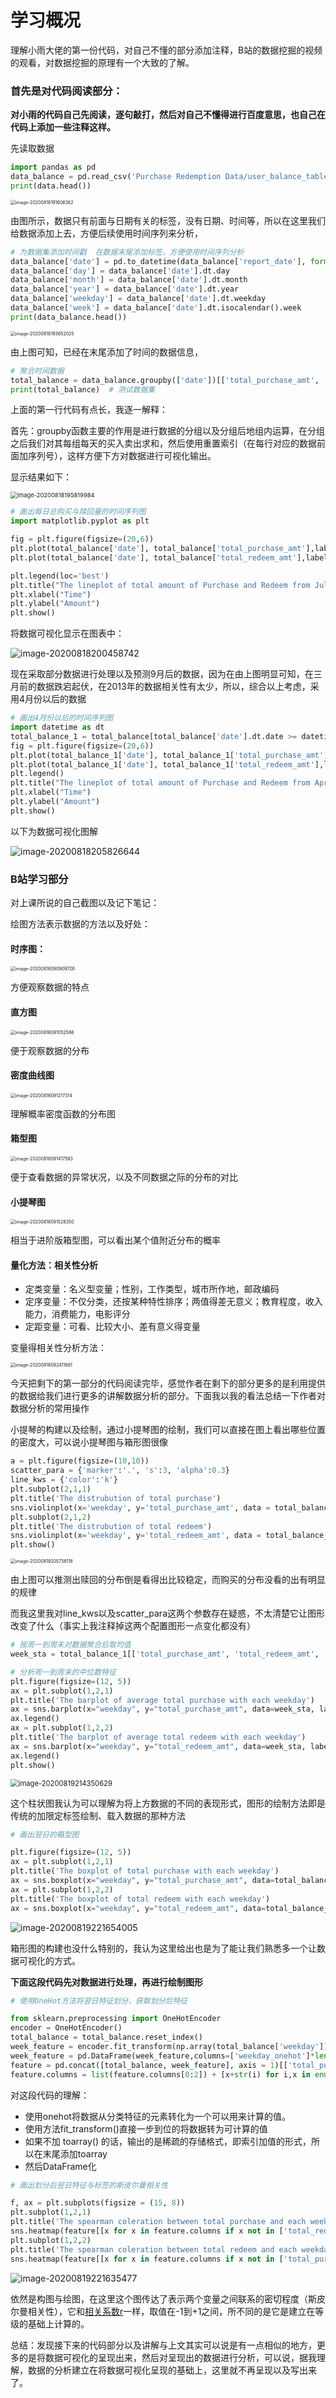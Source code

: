 # 学习概况

理解小雨大佬的第一份代码，对自己不懂的部分添加注释，B站的数据挖掘的视频的观看，对数据挖掘的原理有一个大致的了解。

### 首先是对代码阅读部分：

**对小雨的代码自己先阅读，逐句敲打，然后对自己不懂得进行百度意思，也自己在代码上添加一些注释这样。**

先读取数据

```python
import pandas as pd
data_balance = pd.read_csv('Purchase Redemption Data/user_balance_table.csv')
print(data.head())
```

<img src="C:\Users\li158\AppData\Roaming\Typora\typora-user-images\image-20200818191606362.png" alt="image-20200818191606362" style="zoom: 50%;" />

由图所示，数据只有前面与日期有关的标签，没有日期、时间等，所以在这里我们给数据添加上去，方便后续使用时间序列来分析，

```python
# 为数据集添加时间戳  在数据末尾添加标签，方便使用时间序列分析
data_balance['date'] = pd.to_datetime(data_balance['report_date'], format="%Y%m%d")  # 转为时间格式(datetime64[ns])
data_balance['day'] = data_balance['date'].dt.day
data_balance['month'] = data_balance['date'].dt.month
data_balance['year'] = data_balance['date'].dt.year
data_balance['weekday'] = data_balance['date'].dt.weekday
data_balance['week'] = data_balance['date'].dt.isocalendar().week
print(data_balance.head())
```

<img src="C:\Users\li158\AppData\Roaming\Typora\typora-user-images\image-20200818193652025.png" alt="image-20200818193652025" style="zoom:50%;" />

由上图可知，已经在末尾添加了时间的数据信息，

```python
# 聚合时间数据
total_balance = data_balance.groupby(['date'])[['total_purchase_amt', 'total_redeem_amt']].sum().reset_index()
print(total_balance)  # 测试数据集
```

上面的第一行代码有点长，我逐一解释：

首先：groupby函数主要的作用是进行数据的分组以及分组后地组内运算，在分组之后我们对其每组每天的买入卖出求和，然后使用重置索引（在每行对应的数据前面加序列号），这样方便下方对数据进行可视化输出。

显示结果如下：

<img src="C:\Users\li158\AppData\Roaming\Typora\typora-user-images\image-20200818195819984.png" alt="image-20200818195819984" style="zoom: 67%;" />



```python
# 画出每日总购买与赎回量的时间序列图
import matplotlib.pyplot as plt

fig = plt.figure(figsize=(20,6))
plt.plot(total_balance['date'], total_balance['total_purchase_amt'],label='purchase')
plt.plot(total_balance['date'], total_balance['total_redeem_amt'],label='redeem')

plt.legend(loc='best')
plt.title("The lineplot of total amount of Purchase and Redeem from July.13 to Sep.14")
plt.xlabel("Time")
plt.ylabel("Amount")
plt.show()
```

将数据可视化显示在图表中：

![image-20200818200458742](C:\Users\li158\AppData\Roaming\Typora\typora-user-images\image-20200818200458742.png)

现在采取部分数据进行处理以及预测9月后的数据，因为在由上图明显可知，在三月前的数据跌宕起伏，在2013年的数据相关性有太少，所以，综合以上考虑，采用4月份以后的数据

```python
# 画出4月份以后的时间序列图
import datetime as dt
total_balance_1 = total_balance[total_balance['date'].dt.date >= datetime.date(2014,4,1)]
fig = plt.figure(figsize=(20,6))
plt.plot(total_balance_1['date'], total_balance_1['total_purchase_amt'],label='purchase')
plt.plot(total_balance_1['date'], total_balance_1['total_redeem_amt'],label='redeem')
plt.legend()
plt.title("The lineplot of total amount of Purchase and Redeem from April.14 to Sep.14")
plt.xlabel("Time")
plt.ylabel("Amount")
plt.show()
```

以下为数据可视化图解

![image-20200818205826644](C:\Users\li158\AppData\Roaming\Typora\typora-user-images\image-20200818205826644.png)

### B站学习部分

对上课所说的自己截图以及记下笔记：

绘图方法表示数据的方法以及好处：

#### 时序图：

<img src="C:\Users\li158\AppData\Roaming\Typora\typora-user-images\image-20200818090909700.png" alt="image-20200818090909700" style="zoom:50%;" />

方便观察数据的特点

#### 直方图

<img src="C:\Users\li158\AppData\Roaming\Typora\typora-user-images\image-20200818091052586.png" alt="image-20200818091052586" style="zoom:50%;" />

便于观察数据的分布

#### 密度曲线图

<img src="C:\Users\li158\AppData\Roaming\Typora\typora-user-images\image-20200818091217314.png" alt="image-20200818091217314" style="zoom:50%;" />

理解概率密度函数的分布图

#### 箱型图

<img src="C:\Users\li158\AppData\Roaming\Typora\typora-user-images\image-20200818091417583.png" alt="image-20200818091417583" style="zoom:50%;" />

便于查看数据的异常状况，以及不同数据之际的分布的对比

#### 小提琴图

<img src="C:\Users\li158\AppData\Roaming\Typora\typora-user-images\image-20200818091528350.png" alt="image-20200818091528350" style="zoom:50%;" />

相当于进阶版箱型图，可以看出某个值附近分布的概率

#### 量化方法：相关性分析

- 定类变量：名义型变量；性别，工作类型，城市所作地，邮政编码
- 定序变量：不仅分类，还按某种特性排序；两值得差无意义；教育程度，收入能力，消费能力，电影评分
- 定距变量：可看、比较大小、差有意义得变量

变量得相关性分析方法：

<img src="C:\Users\li158\AppData\Roaming\Typora\typora-user-images\image-20200818092411681.png" alt="image-20200818092411681" style="zoom:50%;" />

今天把剩下的第一部分的代码阅读完毕，感觉作者在剩下的部分更多的是利用提供的数据给我们进行更多的讲解数据分析的部分。下面我以我的看法总结一下作者对数据分析的常用操作

小提琴的构建以及绘制，通过小提琴图的绘制，我们可以直接在图上看出哪些位置的密度大，可以说小提琴图与箱形图很像

```python
a = plt.figure(figsize=(10,10))
scatter_para = {'marker':'.', 's':3, 'alpha':0.3}
line_kws = {'color':'k'}
plt.subplot(2,1,1)
plt.title('The distrubution of total purchase')
sns.violinplot(x='weekday', y='total_purchase_amt', data = total_balance_1, scatter_kws=scatter_para, line_kws=line_kws)
plt.subplot(2,1,2)
plt.title('The distrubution of total redeem')
sns.violinplot(x='weekday', y='total_redeem_amt', data = total_balance_1, scatter_kws=scatter_para, line_kws=line_kws)
plt.show()
```

<img src="C:\Users\li158\AppData\Roaming\Typora\typora-user-images\image-20200819205736116.png" alt="image-20200819205736116" style="zoom:50%;" />

由上图可以推测出赎回的分布倒是看得出比较稳定，而购买的分布没看的出有明显的规律

而我这里我对line_kws以及scatter_para这两个参数存在疑惑，不太清楚它让图形改变了什么（事实上我注释掉这两个配置图形一点变化都没有）

```python
# 按周一到周末对数据聚合后取均值
week_sta = total_balance_1[['total_purchase_amt', 'total_redeem_amt', 'weekday']].groupby('weekday', as_index=False).mean()

# 分析周一到周末的中位数特征
plt.figure(figsize=(12, 5))
ax = plt.subplot(1,2,1)
plt.title('The barplot of average total purchase with each weekday')
ax = sns.barplot(x="weekday", y="total_purchase_amt", data=week_sta, label='Purchase')
ax.legend()
ax = plt.subplot(1,2,2)
plt.title('The barplot of average total redeem with each weekday')
ax = sns.barplot(x="weekday", y="total_redeem_amt", data=week_sta, label='Redeem')
ax.legend()
plt.show()
```

<img src="C:\Users\li158\AppData\Roaming\Typora\typora-user-images\image-20200819214350629.png" alt="image-20200819214350629" style="zoom: 80%;" />

这个柱状图我认为可以理解为将上方数据的不同的表现形式，图形的绘制方法即是传统的加限定标签绘制、载入数据的那种方法

```python
# 画出翌日的箱型图

plt.figure(figsize=(12, 5))
ax = plt.subplot(1,2,1)
plt.title('The boxplot of total purchase with each weekday')
ax = sns.boxplot(x="weekday", y="total_purchase_amt", data=total_balance_1)
ax = plt.subplot(1,2,2)
plt.title('The boxplot of total redeem with each weekday')
ax = sns.boxplot(x="weekday", y="total_redeem_amt", data=total_balance_1)
```

![image-20200819221654005](C:\Users\li158\AppData\Roaming\Typora\typora-user-images\image-20200819221654005.png)

箱形图的构建也没什么特别的，我认为这里给出也是为了能让我们熟悉多一个让数据可视化的方式。



**下面这段代码先对数据进行处理，再进行绘制图形**

```python
# 使用OneHot方法将翌日特征划分，获取划分后特征

from sklearn.preprocessing import OneHotEncoder
encoder = OneHotEncoder()
total_balance = total_balance.reset_index()
week_feature = encoder.fit_transform(np.array(total_balance['weekday']).reshape(-1, 1)).toarray()
week_feature = pd.DataFrame(week_feature,columns=['weekday_onehot']*len(week_feature[0]))
feature = pd.concat([total_balance, week_feature], axis = 1)[['total_purchase_amt', 'total_redeem_amt','weekday_onehot','date']]
feature.columns = list(feature.columns[0:2]) + [x+str(i) for i,x in enumerate(feature.columns[2:-1])] + ['date']
```

对这段代码的理解：

- 使用onehot将数据从分类特征的元素转化为一个可以用来计算的值。
- 使用方法fit_transform()直接一步到位的将数据转为可计算的值
- 如果不加 toarray() 的话，输出的是稀疏的存储格式，即索引加值的形式，所以在末尾添加toarray
- 然后DataFrame化

```python
# 画出划分后翌日特征与标签的斯皮尔曼相关性

f, ax = plt.subplots(figsize = (15, 8))
plt.subplot(1,2,1)
plt.title('The spearman coleration between total purchase and each weekday')
sns.heatmap(feature[[x for x in feature.columns if x not in ['total_redeem_amt', 'date'] ]].corr('spearman'),linewidths = 0.1, vmax = 0.2, vmin=-0.2)
plt.subplot(1,2,2)
plt.title('The spearman coleration between total redeem and each weekday')
sns.heatmap(feature[[x for x in feature.columns if x not in ['total_purchase_amt', 'date'] ]].corr('spearman'),linewidths = 0.1,  vmax = 0.2, vmin=-0.2)
```

![image-20200819221635477](C:\Users\li158\AppData\Roaming\Typora\typora-user-images\image-20200819221635477.png)

依然是构图与绘图，在这里这个图传达了表示两个变量之间联系的密切程度（斯皮尔曼相关性），它和[相关系数r](https://wiki.mbalib.com/wiki/相关系数)一样，取值在-1到+1之间，所不同的是它是建立在等级的基础上计算的。

总结：发现接下来的代码部分以及讲解与上文其实可以说是有一点相似的地方，更多的是将数据可视化的呈现出来，然后对呈现出的数据进行分析，可以说，据我理解，数据的分析建立在将数据可视化呈现的基础上，这里就不再呈现以及写出来了。
